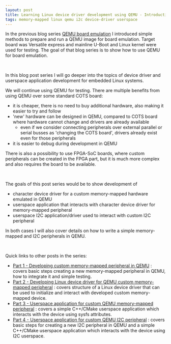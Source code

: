 ```yaml
---
layout: post
title: Learning Linux device driver development using QEMU - Introduction
tags: memory-mapped linux qemu i2c device-driver userspace
---
```


In the previous blog series [QEMU board emulation](https://straxy.github.io/2020/12/29/qemu-board-emulation-part-0/) I introduced simple methods to prepare and run a QEMU image for board emulation. Target board was Versatile express and mainline U-Boot and Linux kernel were used for testing. The goal of that blog series is to show how to use QEMU for board emulation.

<br/>

In this blog post series I will go deeper into the topics of device driver and userspace application development for embedded Linux systems.

We will continue using QEMU for testing. There are multiple benefits from using QEMU over some standard COTS board:

* it is cheaper, there is no need to buy additional hardware, also making it easier to try and follow
* 'new' hardware can be designed in QEMU, compared to COTS board where hardware cannot change and drivers are already available
  * even if we consider connecting peripherals over external parallel or serial busses as 'changing the COTS board', drivers already exist even for those peripherals
* it is easier to debug during development in QEMU

There is also a possibility to use FPGA-SoC boards, where custom peripherals can be created in the FPGA part, but it is much more complex and also requires the board to be available.

<br/>

The goals of this post series would be to show development of

* character device driver for a custom memory-mapped hardware emulated in QEMU
* userspace application that interacts with character device driver for memory-mapped peripheral
* userspace I2C application/driver used to interact with custom I2C peripheral

In both cases I will also cover details on how to write a simple memory-mapped and I2C peripherals in QEMU.

<br />

Quick links to other posts in the series:

* [Part 1 - Developing custom memory-mapped peripheral in QEMU](https://straxy.github.io/2022/06/25/linux-driver-qemu-part-1-custom-device/) : covers basic steps creating a new memory-mapped peripheral in QEMU, how to integrate it and simple testing.
* [Part 2 - Developing Linux device driver for QEMU custom memory-mapped peripheral](https://straxy.github.io/2022/08/14/linux-driver-qemu-part-2-char-driver/) : covers structure of a Linux device driver that can be used to initialize and interact with developed custom memory-mapped device.
* [Part 3 - Userspace application for custom QEMU memory-mapped peripheral](https://straxy.github.io/2022/10/08/linux-driver-qemu-part-3-userspace-application/) : covers a simple C++/CMake userspace application which interacts with the device using sysfs attributes.
* [Part 4 - Userspace application for custom QEMU I2C peripheral](https://straxy.github.io/2022/10/18/linux-driver-qemu-part-4-custom-i2c-userspace/) : covers basic steps for creating a new I2C peripheral in QEMU and a simple C++/CMake userspace application which interacts with the device using I2C userspace.
